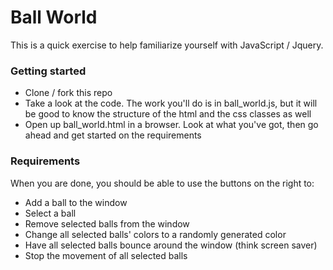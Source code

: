 # Ball World

This is a quick exercise to help familiarize yourself with JavaScript /
Jquery.

### Getting started

  *  Clone / fork this repo
  *  Take a look at the code. The work you'll do is in ball_world.js,
     but it will be good to know the structure of the html and the css classes as well
  *  Open up ball_world.html in a browser. Look at what you've got, then
     go ahead and get started on the requirements


### Requirements

When you are done, you should be able to use the buttons on the right to:

  *  Add a ball to the window
  *  Select a ball
  *  Remove selected balls from the window
  *  Change all selected balls' colors to a randomly generated color
  *  Have all selected balls bounce around the window (think screen
     saver)
  *  Stop the movement of all selected balls
